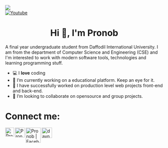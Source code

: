 [](http://hits.dwyl.com/pronob1010/pronob1010)
<img src="https://komarev.com/ghpvc/?username=pronob1010"> <br>
[![Youtube](https://img.shields.io/static/v1?label=Daynotes&message=Subscribe&logo=YouTube&color=FF0000&style=for-the-badge)][youtube]

[youtube]: https://www.youtube.com/c/daynotes?sub_confirmation=1
<h1 align="center"> Hi 👋, I'm Pronob </h1>
 
A final year undergraduate student from Daffodil International University. I am from the department of Computer Science and Engineering (CSE) and I'm interested to work with modern software tools, technologies and learning programming stuff.


- 💻 I **love** coding
- 🔭 I’m currently working on a educational platform. Keep an eye for it.
- 👯 I have successfully worked on production level web projects  front-end and back-end.
- 👯 I’m looking to collaborate on opensource and group projects.


 
<h1> Connect me: </h1>
 
<a href="https://www.pronob.me"> <img align="left" alt="Pronob | Website" width="28px" src="https://firebasestorage.googleapis.com/v0/b/web-johannesmilke.appspot.com/o/other%2Fsocial%2Fwebsite.png?alt=media"></a>

<a href="https://www.linkedin.com/in/pronobmozumder/"><img align="left" alt="Pronob | LinkedIn" width="31px" src="https://firebasestorage.googleapis.com/v0/b/web-johannesmilke.appspot.com/o/other%2Fsocial%2Flinkedin.png?alt=media"></a>

<a href="https://www.facebook.com/pronob1010"><img align="left" alt="Pronob | Facebook" width="48px" src="https://www.elliotcolburn.co.uk/sites/www.elliotcolburn.co.uk/files/2021-03/Facebook-logo.png" /></a>

<a href="https://www.youtube.com/c/daynotes?sub_confirmation=1"><img align="left" alt="daynotes| Youtube" width="33px" src="https://firebasestorage.googleapis.com/v0/b/web-johannesmilke.appspot.com/o/other%2Fsocial%2Fyoutube.png?alt=media"/></a>


 
